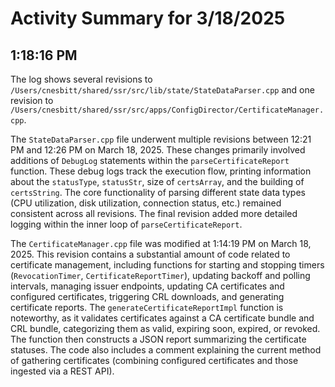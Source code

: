 # Activity Summary for 3/18/2025

## 1:18:16 PM
The log shows several revisions to `/Users/cnesbitt/shared/ssr/src/lib/state/StateDataParser.cpp` and one revision to `/Users/cnesbitt/shared/ssr/src/apps/ConfigDirector/CertificateManager.cpp`.

The `StateDataParser.cpp` file underwent multiple revisions between 12:21 PM and 12:26 PM on March 18, 2025.  These changes primarily involved additions of `DebugLog` statements within the `parseCertificateReport` function.  These debug logs track the execution flow, printing information about the `statusType`, `statusStr`, size of `certsArray`, and the building of `certsString`.  The core functionality of parsing different state data types (CPU utilization, disk utilization, connection status, etc.) remained consistent across all revisions.  The final revision added more detailed logging within the inner loop of `parseCertificateReport`.

The `CertificateManager.cpp` file was modified at 1:14:19 PM on March 18, 2025. This revision contains a substantial amount of code related to certificate management, including functions for starting and stopping timers (`RevocationTimer`, `CertificateReportTimer`), updating backoff and polling intervals, managing issuer endpoints, updating CA certificates and configured certificates, triggering CRL downloads, and generating certificate reports.  The `generateCertificateReportImpl` function is noteworthy, as it validates certificates against a CA certificate bundle and CRL bundle, categorizing them as valid, expiring soon, expired, or revoked.  The function then constructs a JSON report summarizing the certificate statuses. The code also includes a comment explaining the current method of gathering certificates (combining configured certificates and those ingested via a REST API).
